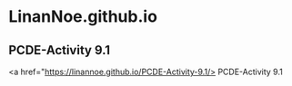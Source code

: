 # LinanNoe.github.io
## PCDE-Activity 9.1
<a href="https://linannoe.github.io/PCDE-Activity-9.1/> PCDE-Activity 9.1 </a>